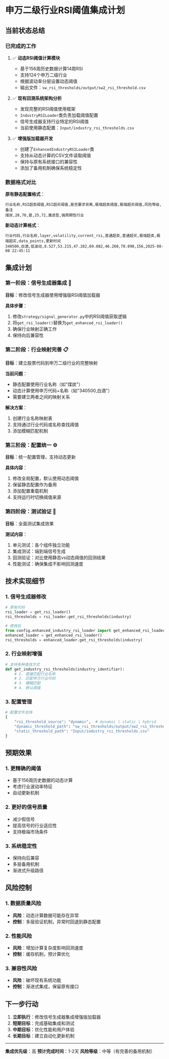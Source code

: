 # 申万二级行业RSI阈值集成计划

## 当前状态总结

### 已完成的工作
1. ✅ **动态RSI阈值计算模块**
   - 基于156周历史数据计算14周RSI
   - 支持124个申万二级行业
   - 根据波动率分层设置动态阈值
   - 输出文件：`sw_rsi_thresholds/output/sw2_rsi_threshold.csv`

2. ✅ **现有回测系统架构分析**
   - 发现完整的RSI阈值使用框架
   - `IndustryRSILoader`类负责加载阈值配置
   - 信号生成器支持行业特定的RSI阈值
   - 当前使用静态配置：`Input/industry_rsi_thresholds.csv`

3. ✅ **增强版加载器开发**
   - 创建了`EnhancedIndustryRSILoader`类
   - 支持从动态计算的CSV文件读取阈值
   - 保持与原有系统接口的兼容性
   - 添加了备用机制确保系统稳定性

### 数据格式对比

**原有静态配置格式**：
```csv
行业名称,RSI超卖阈值,RSI超买阈值,是否要求背离,极端超卖阈值,极端超买阈值,风险等级,备注
煤炭,28,70,是,25,72,激进型,强周期性行业
```

**新动态计算格式**：
```csv
行业代码,行业名称,layer,volatility,current_rsi,普通超卖,普通超买,极端超卖,极端超买,data_points,更新时间
340500,白酒,低波动,8.527,53.215,47.282,69.082,46.260,70.098,156,2025-08-08 22:45:11
```

## 集成计划

### 第一阶段：信号生成器集成 🔄

**目标**：修改信号生成器使用增强版RSI阈值加载器

**具体步骤**：
1. 修改`strategy/signal_generator.py`中的RSI阈值获取逻辑
2. 将`get_rsi_loader()`替换为`get_enhanced_rsi_loader()`
3. 确保行业映射正确工作
4. 保持向后兼容性

### 第二阶段：行业映射完善 📋

**目标**：建立股票代码到申万二级行业的完整映射

**当前问题**：
- 静态配置使用行业名称（如"煤炭"）
- 动态计算使用申万代码+名称（如"340500,白酒"）
- 需要建立两者之间的映射关系

**解决方案**：
1. 创建行业名称映射表
2. 支持通过行业代码或名称查找阈值
3. 添加模糊匹配机制

### 第三阶段：配置统一 ⚙️

**目标**：统一配置管理，支持动态更新

**具体内容**：
1. 修改全局配置，默认使用动态阈值
2. 保留静态配置作为备用
3. 添加配置重载机制
4. 支持运行时切换阈值来源

### 第四阶段：测试验证 🧪

**目标**：全面测试集成效果

**测试内容**：
1. 单元测试：各个组件独立功能
2. 集成测试：端到端信号生成
3. 回测验证：对比使用静态vs动态阈值的回测结果
4. 性能测试：确保集成不影响回测速度

## 技术实现细节

### 1. 信号生成器修改

```python
# 原有代码
rsi_loader = get_rsi_loader()
rsi_thresholds = rsi_loader.get_rsi_thresholds(industry)

# 修改后
from config.enhanced_industry_rsi_loader import get_enhanced_rsi_loader
enhanced_loader = get_enhanced_rsi_loader()
rsi_thresholds = enhanced_loader.get_rsi_thresholds(industry)
```

### 2. 行业映射增强

```python
# 支持多种查找方式
def get_industry_rsi_thresholds(industry_identifier):
    # 1. 直接匹配行业名称
    # 2. 匹配申万行业代码  
    # 3. 模糊匹配
    # 4. 默认阈值
```

### 3. 配置管理

```python
# 配置文件支持
{
    "rsi_threshold_source": "dynamic",  # dynamic | static | hybrid
    "dynamic_threshold_path": "sw_rsi_thresholds/output/sw2_rsi_threshold.csv",
    "static_threshold_path": "Input/industry_rsi_thresholds.csv"
}
```

## 预期效果

### 1. 更精确的阈值
- 基于156周历史数据的动态计算
- 考虑行业波动率特征
- 自动更新机制

### 2. 更好的信号质量
- 减少假信号
- 提高信号的行业适应性
- 支持极端市场条件

### 3. 系统稳定性
- 保持向后兼容
- 多层备用机制
- 渐进式升级路径

## 风险控制

### 1. 数据质量风险
- **风险**：动态计算数据可能存在异常
- **控制**：多层验证机制，异常时回退到静态配置

### 2. 性能风险
- **风险**：增加计算复杂度影响回测速度
- **控制**：缓存机制，预计算优化

### 3. 兼容性风险
- **风险**：破坏现有系统功能
- **控制**：渐进式集成，保留原有接口

## 下一步行动

1. **立即执行**：修改信号生成器集成增强版加载器
2. **短期目标**：完成基础集成和测试
3. **中期目标**：优化性能和用户体验
4. **长期目标**：建立自动化更新机制

---

**集成优先级**：高
**预计完成时间**：1-2天
**风险等级**：中等（有完善的备用机制）